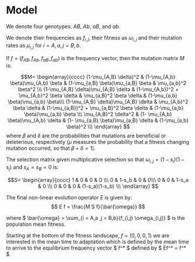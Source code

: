 # Model

We denote four genotypes: $AB$, $Ab$, $aB$, and $ab$.

We denote their frequencies as $f_{i,j}$, their fitness as $\omega_{i,j}$ and their mutation rates as $\mu_{i,j}$ for $i = A,a ,j = B,b$.

If $f=(f_{AB}, f_{Ab}, f_{aB}, f_{ab})$ is the frequency vector, then the mutation matrix $M$ is:

$$M=
\begin{array}{cccc}
(1-\mu_{A,B} \delta)^2 & (1-\mu_{A,b} \beta)\mu_{A,b} \beta & (1-\mu_{a,B} \beta)\mu_{a,B} \beta & \mu_{a,b}^2 \beta^2 \\\
(1-\mu_{A,B} \delta)\mu_{A,B} \delta & (1-\mu_{A,b})^2 + \mu_{A,b}^2 \beta \delta & \mu_{a,B}^2 \beta \delta & (1-\mu_{a,b} \beta)\mu_{a,b} \beta\\\
(1-\mu_{A,B} \delta)\mu_{A,B} \delta & \mu_{A,b}^2 \beta \delta & (1-\mu_{a,B})^2 + \mu_{a,B}^2 \beta \delta & (1-\mu_{a,b} \beta)\mu_{a,b} \beta \\\
\mu_{A,B}^2 \delta^2 & (1- \mu_{A,b} \beta)\mu_{A,b} \delta & (1- \mu_{a,B} \beta)\mu_{a,B} \delta & (1-\mu_{a,b} \beta)^2 \\\
\end{array} 
$$
where $\beta$ and $\delta$ are the probabilities that mutations are beneficial or deleterious, respectively ($\mu$ measures the probability that a fitness changing mutation occurred, so that $\beta+\delta=1$).

The selection matrix given multiplicative selection so that $\omega_{i,j} = (1-s_i)(1-s_j)$ and $s_A=s_B=0$ is:

$$S=
\begin{array}{cccc}
1 & 0 & 0 & 0 \\\
0 & 1-s_b & 0 & 0\\\
0 & 0 & 1-s_a & 0 \\\
0 & 0 & 0 & (1-s_a)(1-s_b) \\\
\end{array} 
$$

The final non-linear evolution operator $E$ is given by:
$$
E f = \frac{M S f}{\bar{\omega}}
$$

where $ \bar{\omega} = \sum_{i = A,a ,j = B,b}{f_{i,j} \omega_{i,j}} $ is the population mean fitness.

Starting at the bottom of the fitness landscape, $f=(0,0,0,1)$ we are interested in the mean time to adaptation which is defined by the mean time to arrive to the equilibrium frequency vector $ f^* $ defined by $ Ef^* = f^* $.